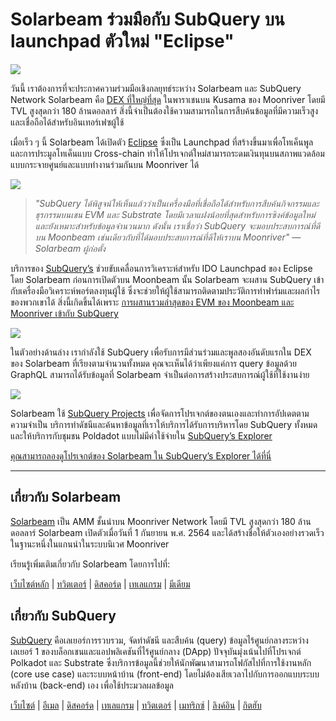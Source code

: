 # Solarbeam ร่วมมือกับ SubQuery บน launchpad ตัวใหม่ "Eclipse"

![](https://miro.medium.com/max/1400/1*ZG9NqT9GIXax5SBpNn5ipg.png)

วันนี้ เราต้องการที่จะประกาศความร่วมมือเชิงกลยุทธ์ระหว่าง Solarbeam และ SubQuery Network Solarbeam คือ [DEX ที่ใหญ่ที่สุด](https://defillama.com/chain/Moonriver) ในพาราเชนบน Kusama ของ Moonriver โดยมี TVL สูงสุดกว่า 180 ล้านดอลลาร์ สิ่งนี้จำเป็นต้องใช้ความสามารถในการสืบค้นข้อมูลที่มีความเร็วสูงและเชื่อถือได้สำหรับอินเทอร์เฟซผู้ใช้

เมื่อเร็ว ๆ นี้ Solarbeam ได้เปิดตัว [Eclipse](https://app.solarbeam.io/eclipse) ซึ่งเป็น Launchpad ที่สร้างขึ้นมาเพื่อโทเค็นพูลและการประมูลโทเค็นแบบ Cross-chain ทำให้โปรเจกต์ใหม่สามารถระดมเงินทุนบนสภาพแวดล้อมแบบกระจายศูนย์และแบบทำงานร่วมกันบน Moonriver ได้

![](https://miro.medium.com/max/1400/1*IbRN8EnymWvqvh0sx_PNKw.png)

> _"SubQuery ได้พิสูจน์ให้เห็นแล้วว่าเป็นเครื่องมือที่เชื่อถือได้สำหรับการสืบค้นกิจกรรมและธุรกรรมบนเชน EVM และ Substrate โดยมีเวลาแฝงน้อยที่สุดสำหรับการซิงค์ข้อมูลใหม่ และยังเหมาะสำหรับข้อมูลจำนวนมาก ดังนั้น เราเชื่อว่า SubQuery จะมอบประสบการณ์ที่ดีบน Moonbeam เช่นเดียวกับที่ได้มอบประสบการณ์ที่ดีให้เราบน Moonriver" — Solarbeam ผู้ก่อตั้ง_

บริการของ [SubQuery’s](https://subquery.network/) ช่วยขับเคลื่อนการวิเคราะห์สำหรับ IDO Launchpad ของ Eclipse โดย Solarbeam ก่อนการเปิดตัวบน Moonbeam นั้น Solarbeam จะผสาน SubQuery เข้ากับเครื่องมือวิเคราะห์พอร์ตลงทุนผู้ใช้ ซึ่งจะช่วยให้ผู้ใช้สามารถติดตามประวัติการทำฟาร์มและผลกำไรของพวกเขาได้ สิ่งนี้เกิดขึ้นได้เพราะ [การผสานรวมล่าสุดของ EVM ของ Moonbeam และ Moonriver เข้ากับ SubQuery](https://subquery.medium.com/subquery-adds-ethereum-virtual-machine-evm-functionality-in-integration-with-moonbeam-and-ddbcdf0fd8ff)

![](https://miro.medium.com/max/1400/1*6_iO6tLt4RxxMvs8u-F_Bg.png)

ในตัวอย่างด้านล่าง เรากำลังใช้ SubQuery เพื่อรับการมีส่วนร่วมและพูลสองอันดับแรกใน DEX ของ Solarbeam ที่เรียงตามจำนวนทั้งหมด คุณจะเห็นได้ว่าเพียงแค่การ query ข้อมูลด้วย GraphQL สามารถได้รับข้อมูลที่ Solarbeam จำเป็นต่อการสร้างประสบการณ์ผู้ใช้ที่ใช้งานง่าย

![](https://miro.medium.com/max/1400/1*5iCwSaU96UtDMFA1MruRlA.png)

Solarbeam ใช้ [SubQuery Projects](https://project.subquery.network/) เพื่อจัดการโปรเจกต์ของตนเองและทำการอัปเดตตามความจำเป็น บริการทำดัชนีและค้นหาข้อมูลที่เราให้บริการได้รับการบริหารโดย SubQuery ทั้งหมด และให้บริการกับชุมชน Poldadot แบบไม่มีค่าใช้จ่ายใน [SubQuery’s Explorer](https://explorer.subquery.network/)

[คุณสามารถลองดูโปรเจกต์ของ Solarbeam ใน SubQuery’s Explorer ได้ที่นี่](https://explorer.subquery.network/subquery/csntest/eclipse)

---

## เกี่ยวกับ Solarbeam

[Solarbeam](https://solarbeam.io/) เป็น AMM ชั้นนำบน Moonriver Network โดยมี TVL สูงสุดกว่า 180 ล้านดอลลาร์ Solarbeam เปิดตัวเมื่อวันที่ 1 กันยายน พ.ศ. 2564 และได้สร้างชื่อให้ตัวเองอย่างรวดเร็วในฐานะหนึ่งในแกนนำในระบบนิเวศ Moonriver

เรียนรู้เพิ่มเติมเกี่ยวกับ Solarbeam โดยการไปที่:

[เว็บไซต์หลัก](https://solarbeam.io/exchange/swap) | [ทวิตเตอร์](https://twitter.com/solarbeamio) | [ดิสคอร์ด](http://discord.gg/rK4AjZXuwf) | [เทเลแกรม](http://t.me/solarbeamio) | [มีเดียม](https://solarbeam.medium.com/)

## เกี่ยวกับ SubQuery

[SubQuery](https://subquery.network/) คือเลเยอร์การรวบรวม, จัดทำดัชนี และสืบค้น (query) ข้อมูลไร้ศูนย์กลางระหว่างเลเยอร์ 1 ของบล็อกเชนและแอปพลิเคชันที่ไร้ศูนย์กลาง (DApp) ปัจจุบันมุ่งเน้นไปที่โปรเจกต์ Polkadot และ Substrate ซึ่งบริการข้อมูลนี้ช่วยให้นักพัฒนาสามารถโฟกัสไปที่การใช้งานหลัก (core use case) และระบบหน้าบ้าน (front-end) โดยไม่ต้องเสียเวลาไปกับการออกแบบระบบหลังบ้าน (back-end) เอง เพื่อใช้ประมวลผลข้อมูล

[เว็บไซต์](https://subquery.network/) | [อีเมล](mailto:hello@subquery.network) | [ดิสคอร์ด](https://discord.com/invite/78zg8aBSMG) | [เทเลแกรม](https://t.me/subquerynetwork) | [ทวิตเตอร์](https://twitter.com/subquerynetwork) | [เมทริกซ์](https://matrix.to/#/#subquery:matrix.org) | [ลิงค์อิน](https://www.linkedin.com/company/subquery) | [กิตฮับ](https://github.com/subquery)
